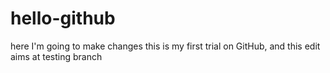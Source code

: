 # hello-github
here I'm going to make changes
this is my first trial on GitHub, and this edit aims at testing branch
